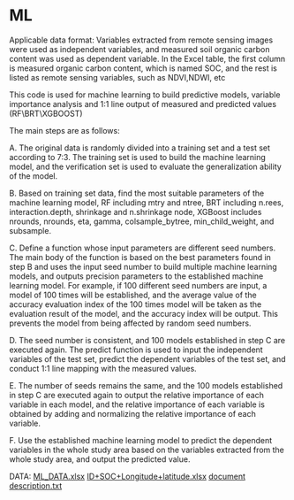 # ML 
Applicable data format: Variables extracted from remote sensing images were used as independent variables, and measured soil organic carbon content was used as dependent variable. In the Excel table, the first column is measured organic carbon content, which is named SOC, and the rest is listed as remote sensing variables, such as NDVI,NDWI, etc

This code is used for machine learning to build predictive models, variable importance analysis and 1:1 line output of measured and predicted values (RF\BRT\XGBOOST)

The main steps are as follows:

A.  The original data is randomly divided into a training set and a test set according to 7:3. The training set is used to build the machine learning model, and the verification set is used to evaluate the generalization ability of the model.

B.  Based on training set data, find the most suitable parameters of the machine learning model, RF including mtry and ntree, BRT including n.rees, interaction.depth, shrinkage and n.shrinkage node, XGBoost includes nrounds, nrounds, eta, gamma, colsample_bytree, min_child_weight, and subsample.

C. Define a function whose input parameters are different seed numbers. The main body of the function is based on the best parameters found in step B and uses the input seed number to build multiple machine learning models, and outputs precision parameters to the established machine learning model. For example, if 100 different seed numbers are input, a model of 100 times will be established, and the average value of the accuracy evaluation index of the 100 times model will be taken as the evaluation result of the model, and the accuracy index will be output. This prevents the model from being affected by random seed numbers.

D. The seed number is consistent, and 100 models established in step C are executed again. The predict function is used to input the independent variables of the test set, predict the dependent variables of the test set, and conduct 1:1 line mapping with the measured values.

E. The number of seeds remains the same, and the 100 models established in step C are executed again to output the relative importance of each variable in each model, and the relative importance of each variable is obtained by adding and normalizing the relative importance of each variable.

F. Use the established machine learning model to predict the dependent variables in the whole study area based on the variables extracted from the whole study area, and output the predicted value.

DATA:
[ML_DATA.xlsx](https://github.com/user-attachments/files/16126162/ML_DATA.xlsx)
[ID+SOC+Longitude+latitude.xlsx](https://github.com/user-attachments/files/16154366/ID%2BSOC%2BLongitude%2Blatitude.xlsx)
[document description.txt](https://github.com/user-attachments/files/16126228/document.description.txt)


